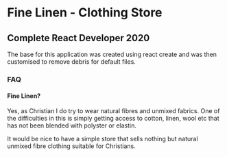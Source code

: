 # Fine Linen - Clothing Store
## Complete React Developer 2020

The base for this application was created using react create and was then customised to remove
debris for default files.

### FAQ

#### Fine Linen?

Yes, as Christian I do try to wear natural fibres and unmixed fabrics. One of the difficulties in this is simply getting access to cotton, linen, wool etc that has not been blended with polyster or elastin.

It would be nice to have a simple store that sells nothing but natural unmixed fibre clothing suitable for Christians.